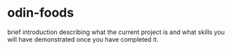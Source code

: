 # odin-foods
brief introduction describing what the current project is and what skills you will have demonstrated once you have completed it. 
